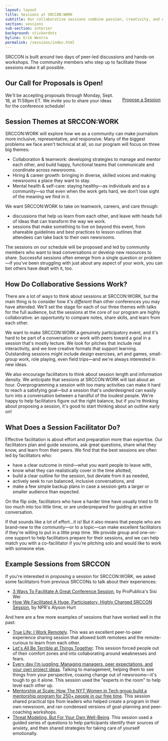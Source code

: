 ```yaml
---
layout: layout
title: Sessions at SRCCON:WORK
subtitle: Our collaborative sessions combine passion, creativity, and experience. Proposals open September 6.
section: sessions
sub-section: interior
background: stickerdots
byline: Erik Westra
permalink: /sessions/index.html
---
```


SRCCON is built around two days of peer-led discussions and hands-on workshops. The community members who step up to facilitate these sessions make it all possible.

## Our Call for Proposals is Open!

<a class="btn" href="/sessions/proposals/pitch" style="float: right; margin: 1em .5em 1em 1em; display: inline-block; width: auto;">Propose a Session</a>

We'll be accepting proposals through Monday, Sept. 18, at 11:59pm ET. We invite you to share your ideas for the conference schedule!

## Session Themes at SRCCON:WORK

SRCCON:WORK will explore how we as a community can make journalism more inclusive, representative, and responsive. Many of the biggest problems we face aren't technical at all, so our program will focus on three big themes:


- Collaboration & teamwork: developing strategies to manage and mentor each other, and build happy, functional teams that communicate and coordinate across newsrooms.
- Hiring & career growth: bringing in diverse, skilled voices and making newsrooms a place they want to stay.
- Mental health & self-care: staying healthy—as individuals and as a community—so that even when the work gets hard, we don’t lose sight of the meaning we find in it.

We want SRCCON:WORK to take on teamwork, careers, and care through:

- discussions that help us learn from each other, and leave with heads full of ideas that can transform the way we work.
- sessions that make something to live on beyond this event, from shareable guidelines and best practices to lesson outlines that attendees can take back to their own newsrooms.

The sessions on our schedule will be proposed and led by community members who want to lead conversations or develop new resources to share. Successful sessions often emerge from a single question or problem—if you’ve been struggling with just about any aspect of your work, you can bet others have dealt with it, too.

## How Do Collaborative Sessions Work?

There are a lot of ways to think about sessions at SRCCON:WORK, but the main thing is to consider how it's _different_ than other conferences you may have attended. We'll set the stage for each of our three themes with talks for the full audience, but the sessions at the core of our program are highly collaborative: an opportunity to compare notes, share skills, and learn from each other.

We want to make SRCCON:WORK a genuinely participatory event, and it's hard to be part of a conversation or work with peers toward a goal in a session that's mostly lecture. We look for pitches that include real interactivity, and we love creative formats that support learning. Outstanding sessions might include design exercises, art and games, small-group work, role playing, even field trips—and we're always interested in new ideas.

We also encourage facilitators to think about session length and information density. We anticipate that sessions at SRCCON:WORK will last about an hour. Overprogramming a session with too many activities can make it hard to reach a satisfying goal—but a session that's underdesigned can easily turn into a conversation between a handful of the loudest people. We're happy to help facilitators figure out the right balance, but if you're thinking about proposing a session, it's good to start thinking about an outline early on!

## What Does a Session Facilitator Do?

Effective facilitation is about effort and preparation more than expertise. Our facilitators plan and guide sessions, ask great questions, share what they know, and learn from their peers. We find that the best sessions are often led by facilitators who:

- have a clear outcome in mind—what you want people to leave with,
- know what they can realistically cover in the time allotted,
- build a clear outline for the session, but deviate from it as needed,
- actively seek to run balanced, inclusive conversations, and
- make a few simple backup plans in case a session gets a larger or smaller audience than expected.

On the flip side, facilitators who have a harder time have usually tried to fit too much into too little time, or are underprepared for guiding an active conversation.

If that sounds like a lot of effort…it is! But it also means that people who are brand-new to the community—or to a topic—can make excellent facilitators if they're willing to put in a little prep time. We provide group and one-on-one support to help facilitators prepare for their sessions, and we can help match you with a co-facilitator if you're pitching solo and would like to work with someone else.

<span id="examples"></span>

## Example Sessions from SRCCON

If you're interested in proposing a session for SRCCON:WORK, we asked some facilitators from previous SRCCONs to talk about their experiences:

* [3 Ways To Facilitate A Great Conference Session](https://opennews.org/blog/srccon-facilitator-recs-one/), by ProPublica's Sisi Wei
* [How We Facilitated A Huge, Participatory, Highly Charged SRCCON Session](https://opennews.org/blog/srccon-facilitator-recs-two/), by NPR's Alyson Hurt

And here are a few more examples of sessions that have worked well in the past:

* [True Life: I Work Remotely](https://2016.srccon.org/schedule/#_session-remote-work). This was an excellent peer-to-peer experience sharing session that allowed both remotees and the remote-curious to learn from each other.
* [Let's All Be Terrible at Things Together](https://2016.srccon.org/schedule/#_session-lets-be-terrible). This session forced people out of their comfort zones and into collaborating around weaknesses and fears.
* [Every day I’m juggling: Managing managers, peer expectations, and your own project ideas](https://2016.srccon.org/schedule/#_session-juggling-expectations). Talking to management, helping them to see things from your perspective, coaxing change out of newsrooms—it's tough to go it alone. This session used the "experts in the room" to help level each other up.
* [Mentorship at Scale: How The NYT Women in Tech group build a mentorship program for 250+ people in our free time](https://2017.srccon.org/schedule/#_session-mentorship-at-scale). This session shared practical tips from leaders who helped create a program in their own newsroom, and ran condensed versions of goal-planning and peer-coaching workshops. 
* [Threat Modeling, But For Your Own Well-Being](https://2017.srccon.org/schedule/#_session-threat-modeling-well-being). This session used a guided series of questions to help participants identify their sources of anxiety, and then shared strategies for taking care of yourself emotionally.
